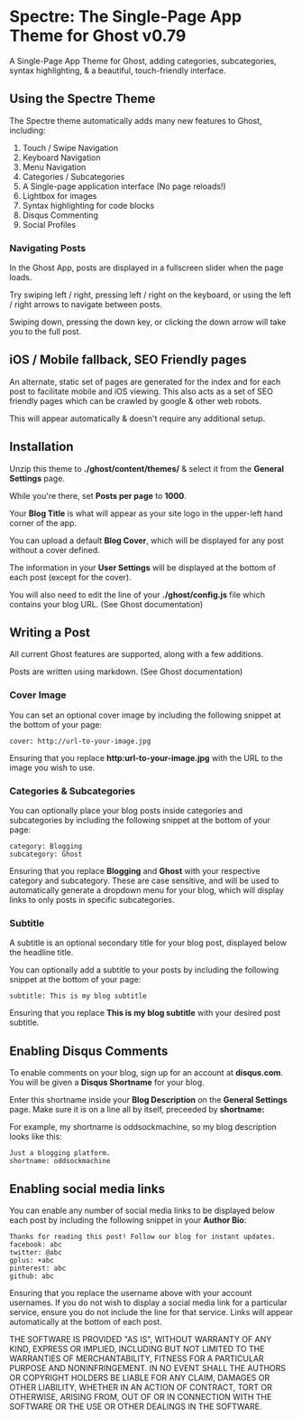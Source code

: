 # Spectre: The Single-Page App Theme for Ghost v0.79

A Single-Page App Theme for Ghost, adding categories, subcategories, syntax highlighting, & a beautiful, touch-friendly interface.

## Using the Spectre Theme

The Spectre theme automatically adds many new features to Ghost, including:

1. Touch / Swipe Navigation
2. Keyboard Navigation
3. Menu Navigation
4. Categories / Subcategories
5. A Single-page application interface (No page reloads!)
6. Lightbox for images
7. Syntax highlighting for code blocks
8. Disqus Commenting
9. Social Profiles

### Navigating Posts

In the Ghost App, posts are displayed in a fullscreen slider when the page loads.

Try swiping left / right, pressing left / right on the keyboard, or using the left / right arrows to navigate between posts.

Swiping down, pressing the down key, or clicking the down arrow will take you to the full post.

## iOS / Mobile fallback, SEO Friendly pages

An alternate, static set of pages are generated for the index and for each post to facilitate mobile and iOS viewing. This also acts as a set of SEO friendly pages which can be crawled by google & other web robots.

This will appear automatically & doesn't require any additional setup.

## Installation

Unzip this theme to **./ghost/content/themes/** & select it from the **General Settings** page.

While you're there, set **Posts per page** to **1000**.

Your **Blog Title** is what will appear as your site logo in the upper-left hand corner of the app.

You can upload a default **Blog Cover**, which will be displayed for any post without a cover defined.

The information in your  **User Settings** will be displayed at the bottom of each post (except for the cover).

You will also need to edit the line of your **./ghost/config.js** file which contains your blog URL. (See Ghost documentation)

## Writing a Post

All current Ghost features are supported, along with a few additions.

Posts are written using markdown. (See Ghost documentation)

### Cover Image

You can set an optional cover image by including the following snippet at the bottom of your page:

    cover: http://url-to-your-image.jpg

Ensuring that you replace **http:url-to-your-image.jpg** with the URL to the image you wish to use.

### Categories & Subcategories

You can optionally place your blog posts inside categories and subcategories by including the following snippet at the bottom of your page:

    category: Blogging
    subcategory: Ghost

Ensuring that you replace **Blogging** and **Ghost** with your respective category and subcategory. These are case sensitive, and will be used
to automatically generate a dropdown menu for your blog, which will display links to only posts in specific subcategories.

### Subtitle

A subtitle is an optional secondary title for your blog post, displayed below the headline title.

You can optionally add a subtitle to your posts by including the following snippet at the bottom of your page:

    subtitle: This is my blog subtitle

Ensuring that you replace **This is my blog subtitle** with your desired post subtitle.

## Enabling Disqus Comments

To enable comments on your blog, sign up for an account at **disqus.com**. You will be given a **Disqus Shortname** for your blog.

Enter this shortname inside your **Blog Description** on the **General Settings** page. Make sure it is on a line all by itself, preceeded by **shortname:**

For example, my shortname is oddsockmachine, so my blog description looks like this:

    Just a blogging platform.
    shortname: oddsockmachine

## Enabling social media links

You can enable any number of social media links to be displayed below each post by including the following snippet in your **Author Bio**:

    Thanks for reading this post! Follow our blog for instant updates.
    facebook: abc
    twitter: @abc
    gplus: +abc
    pinterest: abc
    github: abc

Ensuring that you replace the username above with your account usernames. If you do not wish to display a social media link for a
particular service, ensure you do not include the line for that service. Links will appear automatically at the bottom of each post.


THE SOFTWARE IS PROVIDED "AS IS", WITHOUT WARRANTY OF ANY KIND, EXPRESS OR IMPLIED, INCLUDING BUT NOT LIMITED TO THE WARRANTIES OF MERCHANTABILITY, FITNESS FOR A PARTICULAR PURPOSE AND
NONINFRINGEMENT. IN NO EVENT SHALL THE AUTHORS OR COPYRIGHT HOLDERS BE LIABLE FOR ANY CLAIM, DAMAGES OR OTHER LIABILITY, WHETHER IN AN ACTION OF CONTRACT, TORT OR OTHERWISE, ARISING FROM, OUT OF OR IN CONNECTION WITH THE SOFTWARE OR THE USE OR OTHER DEALINGS IN THE SOFTWARE.
